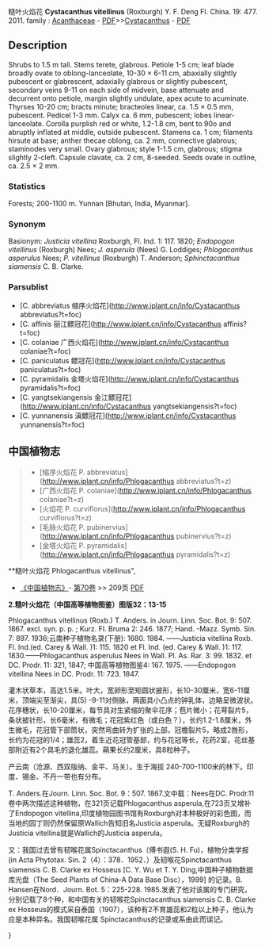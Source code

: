 糙叶火焰花 **Cystacanthus vitellinus** (Roxburgh) Y. F. Deng Fl. China. 19: 477. 2011.
family : [Acanthaceae](Acanthaceae-爵床科.md) - [PDF](http://www.iplant.cn/foc/pdf/Acanthaceae.pdf)>>[Cystacanthus](http://www.iplant.cn/info/Cystacanthus?t=foc) - [PDF](http://www.iplant.cn/foc/pdf/Cystacanthus.pdf)

## Description

Shrubs to 1.5 m tall. Stems terete, glabrous. Petiole 1-5 cm; leaf blade broadly ovate to oblong-lanceolate, 10-30 × 6-11 cm, abaxially slightly pubescent or glabrescent, adaxially glabrous or slightly pubescent, secondary veins 9-11 on each side of midvein, base attenuate and decurrent onto petiole, margin slightly undulate, apex acute to acuminate. Thyrses 10-20 cm; bracts minute; bracteoles linear, ca. 1.5 × 0.5 mm, pubescent. Pedicel 1-3 mm. Calyx ca. 6 mm, pubescent; lobes linear-lanceolate. Corolla purplish red or white, 1.2-1.8 cm, bent to 90o and abruptly inflated at middle, outside pubescent. Stamens ca. 1 cm; filaments hirsute at base; anther thecae oblong, ca. 2 mm, connective glabrous; staminodes very small. Ovary glabrous; style 1-1.5 cm, glabrous; stigma slightly 2-cleft. Capsule clavate, ca. 2 cm, 8-seeded. Seeds ovate in outline, ca. 2.5 × 2 mm.

### Statistics
Forests; 200-1100 m. Yunnan [Bhutan, India, Myanmar].

### Synonym
Basionym: *Justicia vitellina* Roxburgh, Fl. Ind. 1: 117. 1820; *Endopogon vitellinus* (Roxburgh) Nees; *J. asperula* (Nees) G. Loddiges; *Phlogacanthus asperulus* Nees; *P. vitellinus* (Roxburgh) T. Anderson; *Sphinctacanthus siamensis* C. B. Clarke.

### Parsublist

* [C.  abbreviatus  缩序火焰花](http://www.iplant.cn/info/Cystacanthus abbreviatus?t=foc)
* [C.  affinis  丽江鳔冠花](http://www.iplant.cn/info/Cystacanthus affinis?t=foc)
* [C.  colaniae  广西火焰花](http://www.iplant.cn/info/Cystacanthus colaniae?t=foc)
* [C.  paniculatus  鳔冠花](http://www.iplant.cn/info/Cystacanthus paniculatus?t=foc)
* [C.  pyramidalis  金塔火焰花](http://www.iplant.cn/info/Cystacanthus pyramidalis?t=foc)
* [C.  yangtsekiangensis  金江鳔冠花](http://www.iplant.cn/info/Cystacanthus yangtsekiangensis?t=foc)
* [C.  yunnanensis  滇鳔冠花](http://www.iplant.cn/info/Cystacanthus yunnanensis?t=foc)


## 中国植物志

> * [缩序火焰花  P.  abbreviatus](http://www.iplant.cn/info/Phlogacanthus abbreviatus?t=z)
> * [广西火焰花  P.  colaniae](http://www.iplant.cn/info/Phlogacanthus colaniae?t=z)
> * [火焰花  P.  curviflorus](http://www.iplant.cn/info/Phlogacanthus curviflorus?t=z)
> * [毛脉火焰花  P.  pubinervius](http://www.iplant.cn/info/Phlogacanthus pubinervius?t=z)
> * [金塔火焰花  P.  pyramidalis](http://www.iplant.cn/info/Phlogacanthus pyramidalis?t=z)


**糙叶火焰花 Phlogacanthus vitellinus",

* [《中国植物志》](http://www.iplant.cn/frps)- [第70卷](http://www.iplant.cn/frps/vol/70) >> 209页 [PDF](http://www.iplant.cn/frps/pdf/70/209.PDF)


**2.糙叶火焰花（中国高等植物图鉴）图版32：13-15**

Phlogacanthus vitellinus (Roxb.) T. Anders. in Journ. Linn. Soc. Bot. 9: 507. 1867. excl. syn. p. p. ; Kurz. Fl. Bruma 2: 246. 1877; Hand. -Mazz. Symb. Sin. 7: 897. 1936;云南种子植物名录(下册): 1680. 1984. ——Justicia vitellina Roxb. Fl. Ind.(ed. Carey & Wall. )1: 115. 1820 et Fl. Ind. (ed. Carey & Wall. )1: 117. 1830.——Phlogacanthus asperulus Nees in Wall. Pl. As. Rar. 3: 99. 1832. et DC. Prodr. 11: 321, 1847; 中国高等植物图鉴4: 167. 1975. ——Endopogon vitellina Nees in DC. Prodr. 11: 723. 1847.

灌木状草本，高达1.5米。叶大，宽卵形至矩圆状披形，长10-30厘米，宽6-11厘米，顶端尖至渐尖，具(5) -9-11对侧脉，两面具小凸点的钟乳体，边略呈微波状。花序穗状，长10-20厘米，每节具对生紧缩的聚伞花序；苞片微小；花萼裂片5，条状披针形，长6毫米，有微毛；花冠紫红色（或白色？），长约1.2-1.8厘米，外生微毛，花冠管下部筒状，突然弯曲转为扩张的上部，冠檐裂片5，略成2唇形，长约为花冠的1/4；雄蕊2，着生近花冠管基部，约与花冠等长，花药2室，花丝基部附近有2个具毛的退化雄蕊。蒴果长约2厘米，具8粒种子。

产云南（沧源、西双版纳、金平、马关）。生于海拔 240-700-1100米的林下。印度、锡金、不丹一带也有分布。

T. Anders.在Journ. Linn. Soc. Bot. 9：507. 1867.文中载：Nees在DC. Prodr.11卷中两次描述这种植物，在321页记载Phlogacanthus asperula,在723页又增补了Endopogon vitellina,印度植物园图书馆有Roxburgh对本种极好的彩色图，而当地的园丁则仍然保留原Wallich告知旧名Justicia asperula。无疑Roxburgh的Justicia vitellina就是Wallich的Justicia asperula。

又：我国过去曾有韧喉花属Spinctacanthus（傅书遐(S. H. Fu)，植物分类学报 (in Acta Phytotax. Sin. 2（4）：378．1952．）及韧喉花Spinctacanthus siamensis C. B. Clarke ex Hosseus [C. Y. Wu et T. Y. Ding,中国种子植物数据库光盘（The Seed Plants of China-A Data Base Disc），1999] 的记录。B. Hansen在Nord．Journ. Bot. 5：225-228. 1985.发表了他对该属的专门研究，分别记载了8个种，和中国有关的韧喉花Spinctacanthus siamensis C. B. Clarke ex Hosseus的模式采自泰国（1907），该种有2不育雄蕊和2粒以上种子，他认为应是本种异名。我国韧喉花属 Spinctacanthus的记录或系由此而误记。

}